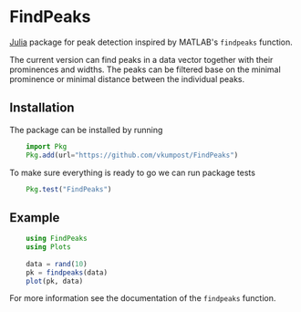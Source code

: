 # FindPeaks

[Julia](https://julialang.org/) package for peak detection inspired by MATLAB's `findpeaks` function. 

The current version can find peaks in a data vector together with their prominences and widths. The peaks can be filtered base on the minimal prominence or minimal distance between the individual peaks.

## Installation

The package can be installed by running
```julia
    import Pkg
    Pkg.add(url="https://github.com/vkumpost/FindPeaks")
```

To make sure everything is ready to go we can run package tests
```julia
    Pkg.test("FindPeaks")
```

## Example

```julia
    using FindPeaks
    using Plots
    
    data = rand(10)
    pk = findpeaks(data)
    plot(pk, data)
```

For more information see the documentation of the `findpeaks` function.
